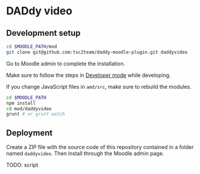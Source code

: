 # DADdy video #

## Development setup

```sh
cd $MOODLE_PATH/mod
git clone git@github.com:txc2team/daddy-moodle-plugin.git daddyvideo
```

Go to Moodle admin to complete the installation.

Make sure to follow the steps in [Developer mode](https://docs.moodle.org/dev/Developer_Mode) while developing.

If you change JavaScript files in `amd/src`, make sure to rebuild the modules.

```sh
cd $MOODLE_PATH
npm install
cd mod/daddyvideo
grunt # or grunt watch
```

## Deployment

Create a ZIP file with the source code of this repository contained in a folder named `daddyvideo`. Then install through the Moodle admin page. 

TODO: script
